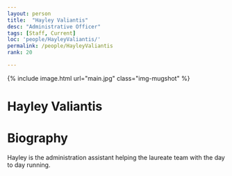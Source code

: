 ```yaml
---
layout: person
title:  "Hayley Valiantis"
desc: "Administrative Officer"
tags: [Staff, Current]
loc: 'people/HayleyValiantis/'
permalink: /people/HayleyValiantis
rank: 20

---
```

 
{% include image.html url="main.jpg" class="img-mugshot" %}
<div class="text-center" markdown="1">

# Hayley Valiantis

</div>
 
# Biography

Hayley is the administration assistant helping the laureate team with the day to day running.